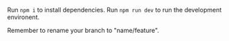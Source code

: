 Run `npm i` to install dependencies.
Run `npm run dev` to run the development environent.

Remember to rename your branch to "name/feature".

